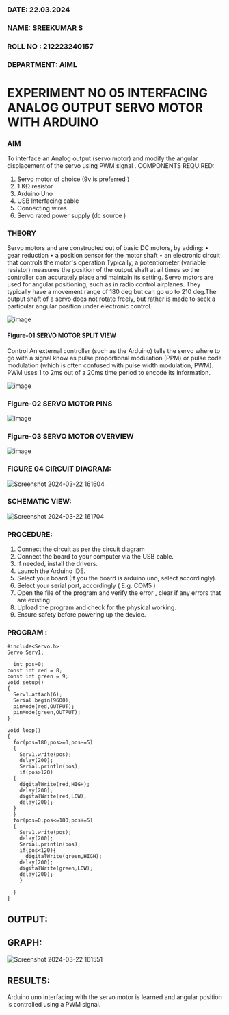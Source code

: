 ###  DATE: 22.03.2024

###  NAME: SREEKUMAR S
###  ROLL NO : 212223240157
###  DEPARTMENT: AIML


# EXPERIMENT NO 05 INTERFACING ANALOG OUTPUT SERVO MOTOR WITH ARDUINO

### AIM
To interface an Analog output (servo motor) and modify the angular displacement of the servo using PWM signal .
COMPONENTS REQUIRED:
1.	Servo motor of choice (9v is preferred )
2.	1 KΩ resistor 
3.	Arduino Uno 
4.	USB Interfacing cable 
5.	Connecting wires 
6.	Servo rated power supply (dc source )


### THEORY
Servo motors and are constructed out of basic DC motors, by adding:
•	 gear reduction
•	 a position sensor for the motor shaft
•	 an electronic circuit that controls the motor's operation
Typically, a potentiometer (variable resistor) measures the position of the output shaft at all times so the controller can accurately place and maintain its setting.
Servo motors are used for angular positioning, such as in radio control airplanes.  They typically have a movement range of 180 deg but can go up to 210 deg.The output shaft of a servo does not rotate freely, but rather is made to seek a particular angular position under electronic control. 


![image](https://user-images.githubusercontent.com/36288975/163544439-1f477927-fcd4-42f0-9ce4-c863fdbf1210.png)



#### Figure-01 SERVO MOTOR SPLIT VIEW 
Control 
An external controller (such as the Arduino) tells the servo where to go with a signal know as pulse proportional modulation (PPM) or pulse code modulation (which is often confused with pulse width modulation, PWM). PWM uses 1 to 2ms out of a 20ms time period to encode its information.
 
 
 ![image](https://user-images.githubusercontent.com/36288975/163544482-3027136f-7135-4f3d-a23f-8dc2fe04194d.png)

### Figure-02 SERVO MOTOR PINS

 ![image](https://user-images.githubusercontent.com/36288975/163544513-ca497421-e6ba-4f91-871f-5cfba77f22a8.png)


### Figure-03 SERVO MOTOR OVERVIEW 

  ![image](https://user-images.githubusercontent.com/36288975/163544618-6eb8a7b5-7f1a-428a-8d9f-fd899b145efb.png)
 

### FIGURE 04 CIRCUIT DIAGRAM:

![Screenshot 2024-03-22 161604](https://github.com/guru14789/EXPERIMENT-NO--05-INTERFACING-ANALOG-OUTPUT-SERVO-MOTOR-WITH-ARDUINO-/assets/151705853/82ad9f68-5220-4f6e-b652-3e614ae7aa48)

 ### SCHEMATIC VIEW:
 ![Screenshot 2024-03-22 161704](https://github.com/guru14789/EXPERIMENT-NO--05-INTERFACING-ANALOG-OUTPUT-SERVO-MOTOR-WITH-ARDUINO-/assets/151705853/42f88b44-4759-46fc-9c98-d0ff530da3bd)


### PROCEDURE:
1.	Connect the circuit as per the circuit diagram 
2.	Connect the board to your computer via the USB cable.
3.	If needed, install the drivers.
4.	Launch the Arduino IDE.
5.	Select your board (If you the board is arduino uno, select accordingly).
6.	Select your serial port, accordingly ( E.g. COM5 )
7.	Open the file of the program  and verify the error , clear if any errors that are existing 
8.	Upload the program and check for the physical working. 
9.	Ensure safety before powering up the device.


### PROGRAM :
```
#include<Servo.h>
Servo Serv1;

  int pos=0;
const int red = 8; 
const int green = 9;
void setup()
{
  Serv1.attach(6);
  Serial.begin(9600);
  pinMode(red,OUTPUT);
  pinMode(green,OUTPUT);
}

void loop()
{
  for(pos=180;pos>=0;pos-=5)
  {
    Serv1.write(pos);
    delay(200);
    Serial.println(pos);
    if(pos>120)
  {
    digitalWrite(red,HIGH);
    delay(200);
    digitalWrite(red,LOW);
    delay(200);
  }
  }  
  for(pos=0;pos<=180;pos+=5)
  {
    Serv1.write(pos);
    delay(200);
    Serial.println(pos);
    if(pos<120){
      digitalWrite(green,HIGH);
    delay(200);
    digitalWrite(green,LOW);
    delay(200);
    }
  
  }
}
```
## OUTPUT:
## GRAPH:
![Screenshot 2024-03-22 161551](https://github.com/guru14789/EXPERIMENT-NO--05-INTERFACING-ANALOG-OUTPUT-SERVO-MOTOR-WITH-ARDUINO-/assets/151705853/e2eb9161-9a44-40b6-a2d8-bb209f316182)

## RESULTS:
Arduino uno interfacing with the servo motor is learned and angular position is controlled using a PWM signal.
